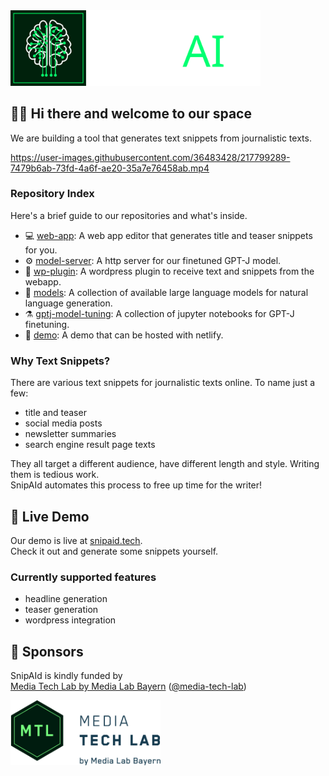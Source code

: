 <img src="/profile/snipaid.png" width="400px" />

## ✍🏼 Hi there and welcome to our space 

We are building a tool that generates text snippets from journalistic texts.

https://user-images.githubusercontent.com/36483428/217799289-7479b6ab-73fd-4a6f-ae20-35a7e76458ab.mp4

### Repository Index

Here's a brief guide to our repositories and what's inside.

- 💻 [web-app](https://github.com/snipaid-nlg/web-app): A web app editor that generates title and teaser snippets for you.
- ⚙️ [model-server](https://github.com/snipaid-nlg/gptj-server): A http server for our finetuned GPT-J model.
- 🧩 [wp-plugin](https://github.com/snipaid-nlg/wp-plugin): A wordpress plugin to receive text and snippets from the webapp.
- 📃 [models](https://github.com/snipaid-nlg/gptj-model-tuning): A collection of available large language models for natural language generation.
- ⚗️ [gptj-model-tuning](https://github.com/snipaid-nlg/gptj-model-tuning): A collection of jupyter notebooks for GPT-J finetuning.
- 🔗 [demo](https://github.com/snipaid-nlg/demo): A demo that can be hosted with netlify.

### Why Text Snippets?

There are various text snippets for journalistic texts online. To name just a few:

- title and teaser
- social media posts
- newsletter summaries
- search engine result page texts

They all target a different audience, have different length and style. Writing them is tedious work. \
SnipAId automates this process to free up time for the writer!

## 🎉 Live Demo

Our demo is live at [snipaid.tech](https://snipaid.tech). \
Check it out and generate some snippets yourself.

### Currently supported features
- headline generation
- teaser generation
- wordpress integration

## 💸 Sponsors

SnipAId is kindly funded by \
<a href="https://media-tech-lab.com">Media Tech Lab by Media Lab Bayern</a> (<a href="https://github.com/media-tech-lab">@media-tech-lab</a>)

<img src="https://github.com/media-tech-lab/.github/blob/main/assets/mtl-powered-by.png" width="240" title="Media Tech Lab powered by logo">

